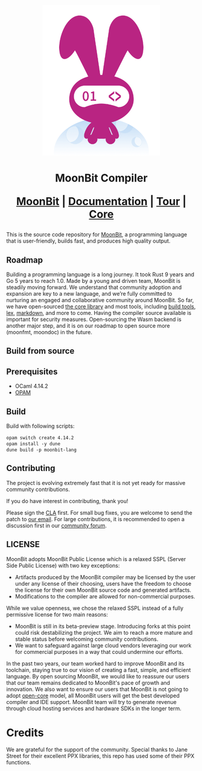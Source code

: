 <div align="center">
  <picture>
    <img src="logo.png" height="400px"/>
  </picture> 

  <h1> MoonBit Compiler

[MoonBit] | [Documentation] | [Tour] | [Core]
</div>

This is the source code repository for [MoonBit], a programming language that is user-friendly, builds fast, and produces high quality output.

[Moonbit]: https://www.moonbitlang.com
[Tour]: https://tour.moonbitlang.com
[Documentation]: https://docs.moonbitlang.com
[Core]: https://github.com/moonbitlang/core

## Roadmap

Building a programming language is a long journey. It took Rust 9 years and Go 5 years to reach 1.0. Made by a young and driven team, MoonBit is steadily moving forward. We understand that community adoption and expansion are key to a new language, and we’re fully committed to nurturing an engaged and collaborative community around MoonBit. So far, we have open-sourced [the core library](https://github.com/moonbitlang/core) and most tools, including [build tools](https://github.com/moonbitlang/moon), [lex](https://github.com/moonbit-community/moonlex), [markdown](https://github.com/moonbit-community/cmark), and more to come. Having the compiler source available is important for security measures. Open-sourcing the Wasm backend is another major step, and it is on our roadmap to open source more (moonfmt, moondoc) in the future.


## Build from source

## Prerequisites

- OCaml 4.14.2
- [OPAM](https://opam.ocaml.org/)

## Build

Build with following scripts:

```
opam switch create 4.14.2
opam install -y dune
dune build -p moonbit-lang
```

## Contributing

The project is evolving extremely fast that it is not yet ready for massive community 
contributions. 

If you do have interest in contributing, thank you!

Please sign the [CLA](https://www.moonbitlang.com/cla/moonc) first.
For small bug fixes, you are welcome to send the patch to [our email](mailto:jichuruanjian@idea.edu.cn). For large contributions, it is recommended to open a discussion first in our [community forum](https://discuss.moonbitlang.com). 

## LICENSE

MoonBit adopts MoonBit Public License which is a relaxed SSPL (Server Side Public License) with two key exceptions:

-  Artifacts produced by the MoonBit compiler may be licensed by the user under any license of their choosing, users have the freedom to choose the license for their own MoonBit source code and generated artifacts.
- Modifications to the compiler are allowed for non-commercial purposes.
   
While we value openness, we chose the relaxed SSPL instead of a fully permissive license for two main reasons:

- MoonBit is still in its beta-preview stage. Introducing forks at this point could risk destabilizing the project. We aim to reach a more mature and stable status before welcoming community contributions.
- We want to safeguard against large cloud vendors leveraging our work for commercial purposes in a way that could undermine our efforts.


In the past two years, our team worked hard to improve MoonBit and its toolchain, staying true to our vision of creating a fast, simple, and efficient language. By open sourcing MoonBit, we would like to reassure our users that our team remains dedicated to MoonBit's pace of growth and innovation. We also want to ensure our users that MoonBit is not going to adopt [open-core](https://en.wikipedia.org/wiki/Open-core_model) model, all MoonBit users will get the best developed compiler and IDE support. MoonBit team will try to generate revenue through cloud hosting services and hardware SDKs in the longer term.

# Credits 

We are grateful for the support of the community. 
Special thanks to Jane Street for their excellent PPX libraries,
this repo has used some of their PPX functions.

